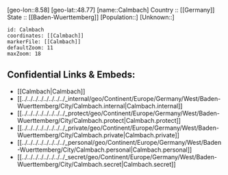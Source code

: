 ﻿---
location: [48.77,8.58] 
mapzoom: [7,12] 
mapmarker: city 
type: City
tags:
- geo/City


SpocWebEntityId: 29455
isDeleted: false
confidential: public

---
[geo-lon::8.58] 
[geo-lat::48.77] 
[name::Calmbach] 
Country :: [[Germany]]  
State :: [[Baden-Wuerttemberg]] 
[Population::] 
[Unknown::] 


```leaflet
id: Calmbach
coordinates: [[Calmbach]] 
markerFile: [[Calmbach]] 
defaultZoom: 11 
maxZoom: 18
```


## Confidential Links & Embeds: 
- [[Calmbach|Calmbach]]  
- [[../../../../../../../../_internal/geo/Continent/Europe/Germany/West/Baden-Wuerttemberg/City/Calmbach.internal|Calmbach.internal]] 
- [[../../../../../../../../_protect/geo/Continent/Europe/Germany/West/Baden-Wuerttemberg/City/Calmbach.protect|Calmbach.protect]] 
- [[../../../../../../../../_private/geo/Continent/Europe/Germany/West/Baden-Wuerttemberg/City/Calmbach.private|Calmbach.private]] 
- [[../../../../../../../../_personal/geo/Continent/Europe/Germany/West/Baden-Wuerttemberg/City/Calmbach.personal|Calmbach.personal]] 
- [[../../../../../../../../_secret/geo/Continent/Europe/Germany/West/Baden-Wuerttemberg/City/Calmbach.secret|Calmbach.secret]] 
